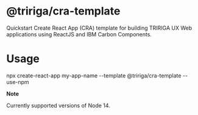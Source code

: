 # @tririga/cra-template

Quickstart Create React App (CRA) template for building TRIRIGA UX Web applications using ReactJS and IBM Carbon Components.

# Usage

npx create-react-app my-app-name --template @tririga/cra-template --use-npm

**Note**

Currently supported versions of Node 14.
